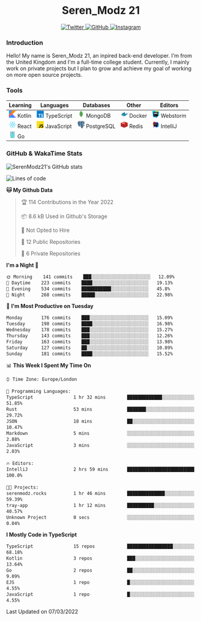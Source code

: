 <div align="center">
  <h1>Seren_Modz 21</h1>
  <a href="https://twitter.com/SerenModz21">
    <img alt="Twitter" src="https://img.shields.io/badge/twitter%20-%231DA1F2.svg?&style=for-the-badge&logo=Twitter&logoColor=white">
  </a>
  <a href="https://github.com/SerenModz21">
    <img alt="GitHub" src="https://img.shields.io/badge/github%20-%23121011.svg?&style=for-the-badge&logo=github&logoColor=white">
  </a>
  <a href="https://www.instagram.com/serenmodz21">
    <img alt="Instagram" src="https://img.shields.io/badge/instagram%20-%23E4405F.svg?&style=for-the-badge&logo=Instagram&logoColor=white">
  </a>
</div>

### Introduction

Hello! My name is Seren_Modz 21, an inpired back-end developer. I'm from the United Kingdom and I'm a full-time college student. Currently, I mainly work on private projects but I plan to grow and achieve my goal of working on more open source projects. 

### Tools

 **Learning**                                        | **Languages**                                               | **Databases**                                               | **Other**                                           | **Editors**                                                  
-----------------------------------------------------|-------------------------------------------------------------|-------------------------------------------------------------|-----------------------------------------------------|--------------------------------------------------------------
 <img width="19px" src="./assets/kotlin.svg"> Kotlin | <img width="19px" src="./assets/typescript.svg"> TypeScript | <img width="19px" src="./assets/mongodb.svg"> MongoDB       | <img width="19px" src="./assets/docker.svg"> Docker | <img width="19px" src="./assets/webstorm.svg"> Webstorm      
 <img width="19px" src="./assets/react.svg"> React   | <img width="19px" src="./assets/javascript.svg"> JavaScript | <img width="19px" src="./assets/postgresql.svg"> PostgreSQL | <img width="19px" src="./assets/redis.svg"> Redis   | <img width="19px" src="./assets/intellij-idea.svg"> IntelliJ
 <img width="19px" src="./assets/go.svg"> Go         |                                                             |                                                             |                                                     |                                                                                                               

### GitHub & WakaTime Stats

![SerenModz21's GitHub stats](https://github-readme-stats.vercel.app/api?username=SerenModz21&show_icons=true&theme=dark)

<!--START_SECTION:waka-->
![Lines of code](https://img.shields.io/badge/From%20Hello%20World%20I%27ve%20Written-43278%20lines%20of%20code-blue)

**🐱 My Github Data** 

> 🏆 114 Contributions in the Year 2022
 > 
> 📦 8.6 kB Used in Github's Storage 
 > 
> 🚫 Not Opted to Hire
 > 
> 📜 12 Public Repositories 
 > 
> 🔑 6 Private Repositories  
 > 
**I'm a Night 🦉** 

```text
🌞 Morning    141 commits    ███░░░░░░░░░░░░░░░░░░░░░░   12.09% 
🌆 Daytime    223 commits    ████░░░░░░░░░░░░░░░░░░░░░   19.13% 
🌃 Evening    534 commits    ███████████░░░░░░░░░░░░░░   45.8% 
🌙 Night      268 commits    █████░░░░░░░░░░░░░░░░░░░░   22.98%

```
📅 **I'm Most Productive on Tuesday** 

```text
Monday       176 commits    ███░░░░░░░░░░░░░░░░░░░░░░   15.09% 
Tuesday      198 commits    ████░░░░░░░░░░░░░░░░░░░░░   16.98% 
Wednesday    178 commits    ███░░░░░░░░░░░░░░░░░░░░░░   15.27% 
Thursday     143 commits    ███░░░░░░░░░░░░░░░░░░░░░░   12.26% 
Friday       163 commits    ███░░░░░░░░░░░░░░░░░░░░░░   13.98% 
Saturday     127 commits    ██░░░░░░░░░░░░░░░░░░░░░░░   10.89% 
Sunday       181 commits    ████░░░░░░░░░░░░░░░░░░░░░   15.52%

```


📊 **This Week I Spent My Time On** 

```text
⌚︎ Time Zone: Europe/London

💬 Programming Languages: 
TypeScript               1 hr 32 mins        █████████████░░░░░░░░░░░░   51.85% 
Rust                     53 mins             ███████░░░░░░░░░░░░░░░░░░   29.72% 
JSON                     18 mins             ██░░░░░░░░░░░░░░░░░░░░░░░   10.47% 
Markdown                 5 mins              ░░░░░░░░░░░░░░░░░░░░░░░░░   2.88% 
JavaScript               3 mins              ░░░░░░░░░░░░░░░░░░░░░░░░░   2.03%

🔥 Editors: 
IntelliJ                 2 hrs 59 mins       █████████████████████████   100.0%

🐱‍💻 Projects: 
serenmodz.rocks          1 hr 46 mins        ██████████████░░░░░░░░░░░   59.39% 
tray-app                 1 hr 12 mins        ██████████░░░░░░░░░░░░░░░   40.57% 
Unknown Project          0 secs              ░░░░░░░░░░░░░░░░░░░░░░░░░   0.04%

```

**I Mostly Code in TypeScript** 

```text
TypeScript               15 repos            █████████████████░░░░░░░░   68.18% 
Kotlin                   3 repos             ███░░░░░░░░░░░░░░░░░░░░░░   13.64% 
Go                       2 repos             ██░░░░░░░░░░░░░░░░░░░░░░░   9.09% 
EJS                      1 repo              █░░░░░░░░░░░░░░░░░░░░░░░░   4.55% 
JavaScript               1 repo              █░░░░░░░░░░░░░░░░░░░░░░░░   4.55%

```



 Last Updated on 07/03/2022
<!--END_SECTION:waka-->

